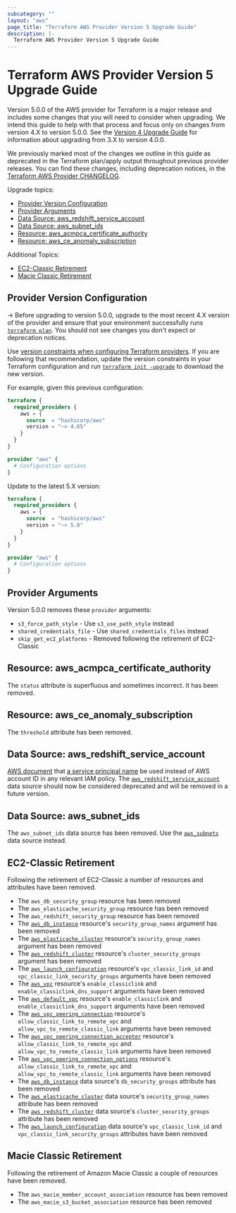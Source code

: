 ```yaml
---
subcategory: ""
layout: "aws"
page_title: "Terraform AWS Provider Version 5 Upgrade Guide"
description: |-
  Terraform AWS Provider Version 5 Upgrade Guide
---
```


# Terraform AWS Provider Version 5 Upgrade Guide

Version 5.0.0 of the AWS provider for Terraform is a major release and includes some changes that you will need to consider when upgrading. We intend this guide to help with that process and focus only on changes from version 4.X to version 5.0.0. See the [Version 4 Upgrade Guide](/docs/providers/aws/guides/version-4-upgrade.html) for information about upgrading from 3.X to version 4.0.0.

We previously marked most of the changes we outline in this guide as deprecated in the Terraform plan/apply output throughout previous provider releases. You can find these changes, including deprecation notices, in the [Terraform AWS Provider CHANGELOG](https://github.com/hashicorp/terraform-provider-aws/blob/main/CHANGELOG.md).

Upgrade topics:

<!-- TOC depthFrom:2 depthTo:2 -->

- [Provider Version Configuration](#provider-version-configuration)
- [Provider Arguments](#provider-arguments)
- [Data Source: aws_redshift_service_account](#data-source-aws_redshift_service_account)
- [Data Source: aws_subnet_ids](#data-source-aws_subnet_ids)
- [Resource: aws_acmpca_certificate_authority](#resource-aws_acmpca_certificate_authority)
- [Resource: aws_ce_anomaly_subscription](#resource-aws_ce_anomaly_subscription)

<!-- /TOC -->

Additional Topics:

<!-- TOC depthFrom:2 depthTo:2 -->

- [EC2-Classic Retirement](#ec2-classic-retirement)
- [Macie Classic Retirement](#macie-classic-retirement)

<!-- /TOC -->

## Provider Version Configuration

-> Before upgrading to version 5.0.0, upgrade to the most recent 4.X version of the provider and ensure that your environment successfully runs [`terraform plan`](https://www.terraform.io/docs/commands/plan.html). You should not see changes you don't expect or deprecation notices.

Use [version constraints when configuring Terraform providers](https://www.terraform.io/docs/configuration/providers.html#provider-versions). If you are following that recommendation, update the version constraints in your Terraform configuration and run [`terraform init -upgrade`](https://www.terraform.io/docs/commands/init.html) to download the new version.

For example, given this previous configuration:

```terraform
terraform {
  required_providers {
    aws = {
      source  = "hashicorp/aws"
      version = "~> 4.65"
    }
  }
}

provider "aws" {
  # Configuration options
}
```

Update to the latest 5.X version:

```terraform
terraform {
  required_providers {
    aws = {
      source  = "hashicorp/aws"
      version = "~> 5.0"
    }
  }
}

provider "aws" {
  # Configuration options
}
```

## Provider Arguments

Version 5.0.0 removes these `provider` arguments:

* `s3_force_path_style` - Use `s3_use_path_style` instead
* `shared_credentials_file` - Use `shared_credentials_files` instead
* `skip_get_ec2_platforms` - Removed following the retirement of EC2-Classic

## Resource: aws_acmpca_certificate_authority

The `status` attribute is superfluous and sometimes incorrect. It has been removed.

## Resource: aws_ce_anomaly_subscription

The `threshold` attribute has been removed.

## Data Source: aws_redshift_service_account

[AWS document](https://docs.aws.amazon.com/redshift/latest/mgmt/db-auditing.html#db-auditing-bucket-permissions) that [a service principal name](https://docs.aws.amazon.com/IAM/latest/UserGuide/reference_policies_elements_principal.html#principal-services) be used instead of AWS account ID in any relevant IAM policy.
The [`aws_redshift_service_account`](/docs/providers/aws/d/redshift_service_account.html) data source should now be considered deprecated and will be removed in a future version.

## Data Source: aws_subnet_ids

The `aws_subnet_ids` data source has been removed. Use the [`aws_subnets`](/docs/providers/aws/d/subnets.html) data source instead.

## EC2-Classic Retirement

Following the retirement of EC2-Classic a number of resources and attributes have been removed.

* The `aws_db_security_group` resource has been removed
* The `aws_elasticache_security_group` resource has been removed
* The `aws_redshift_security_group` resource has been removed
* The [`aws_db_instance`](/docs/providers/aws/r/db_instance.html) resource's `security_group_names` argument has been removed
* The [`aws_elasticache_cluster`](/docs/providers/aws/r/elasticache_cluster.html) resource's `security_group_names` argument has been removed
* The [`aws_redshift_cluster`](/docs/providers/aws/r/redshift_cluster.html) resource's `cluster_security_groups` argument has been removed
* The [`aws_launch_configuration`](/docs/providers/aws/r/launch_configuration.html) resource's `vpc_classic_link_id` and `vpc_classic_link_security_groups` arguments have been removed
* The [`aws_vpc`](/docs/providers/aws/r/vpc.html) resource's `enable_classiclink` and `enable_classiclink_dns_support` arguments have been removed
* The [`aws_default_vpc`](/docs/providers/aws/r/default_vpc.html) resource's `enable_classiclink` and `enable_classiclink_dns_support` arguments have been removed
* The [`aws_vpc_peering_connection`](/docs/providers/aws/r/vpc_peering_connection.html) resource's `allow_classic_link_to_remote_vpc` and `allow_vpc_to_remote_classic_link` arguments have been removed
* The [`aws_vpc_peering_connection_accepter`](/docs/providers/aws/r/vpc_peering_connection_accepter.html) resource's `allow_classic_link_to_remote_vpc` and `allow_vpc_to_remote_classic_link` arguments have been removed
* The [`aws_vpc_peering_connection_options`](/docs/providers/aws/r/vpc_peering_connection_options.html) resource's `allow_classic_link_to_remote_vpc` and `allow_vpc_to_remote_classic_link` arguments have been removed
* The [`aws_db_instance`](/docs/providers/aws/d/db_instance.html) data source's `db_security_groups` attribute has been removed
* The [`aws_elasticache_cluster`](/docs/providers/aws/d/elasticache_cluster.html) data source's `security_group_names` attribute has been removed
* The [`aws_redshift_cluster`](/docs/providers/aws/d/redshift_cluster.html) data source's `cluster_security_groups` attribute has been removed
* The [`aws_launch_configuration`](/docs/providers/aws/d/launch_configuration.html) data source's `vpc_classic_link_id` and `vpc_classic_link_security_groups` attributes have been removed

## Macie Classic Retirement

Following the retirement of Amazon Macie Classic a couple of resources have been removed.

* The `aws_macie_member_account_association` resource has been removed
* The `aws_macie_s3_bucket_association` resource has been removed
